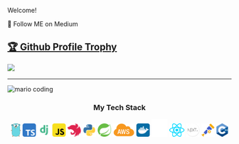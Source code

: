  Welcome!

🔗 Follow ME on Medium

<a href="https://github.com/Cerebrovinny/github-profile-trophy"><h2>🏆 Github Profile Trophy</h2></a>
<a href="https://github.com/Cerebrovinny/github-profile-trophy">
  <img width=800 src="https://github-profile-trophy.vercel.app/?username=Cerebrovinny&column=8&theme=gruvbox&no-frame=true"/>
</a>


---

<!-- <div>
  <img height="170" align="left" src="https://github-readme-stats.vercel.app/api?username=Cerebrovinny&count_private=true&include_all_commits=true" />
  <img src="https://github-readme-stats.vercel.app/api/top-langs/?username=Cerebrovinny&layout=compact" />
</div> -->

![mario coding](https://i.imgur.com/1ZvVkDc.gif)

<div align="center">
    <h3>My Tech Stack</h3>
    <img src="./icons/gopher.svg" height="30px" alt="Golang">
    <img src="./icons/typescript.svg" height="30px" alt="TypeScript">
    <img src="./icons/django.svg" height="30px" alt="Django">
    <img src="./icons/javascript.svg" height="30px" alt="JavaScript">
    <img src="./icons/nest.svg" height="30px" alt="NestJS">
    <img src="./icons/python.svg" height="30px" alt="Python">
    <img src="./icons/spring.svg" height="30px" alt="Spring">
    <img src="./icons/aws-icon.png" height="30px" alt="AWS">
    <img src="./icons/docker-icon.svg" height="30px" alt="Docker">
    <img src="./icons/kafka.png" height="40px" alt="Kafka">
    <img src="./icons/react-js.svg" height="30px" alt="React">
    <img src="./icons/nextjs.png" height="30px" alt="Next.js">
    <img src="./icons/opentelemetry.svg" height="30px" alt="OpenTelemetry">
    <img src="./icons/C++.png" height="30px" alt="C++">
</div>
<!--
📬 Get in touch:
[![Linkedin Badge](https://img.shields.io/badge/-Vinicius%20Cardoso-6633cc?style=flat-square&logo=Linkedin&logoColor=white&link=https://www.linkedin.com/in/vinicius-cardoso96/)](https://www.linkedin.com/in/vinicius-cardoso96/)
[![Gmail Badge](https://img.shields.io/badge/-vinny.cardoso96@gmail.com-6633cc?style=flat-square&logo=Gmail&logoColor=white&link=mailto:vinny.cardoso96@gmail.com)](mailto:vinny.cardoso96@gmail.com)
💡 Is my content helping you?
<br>
<img src="https://user-images.githubusercontent.com/52631834/230462663-3cc97410-56e9-4189-b4fc-dd10dfc5cf4d.PNG" alt="IMG_4311" width="600"/> 
-->
